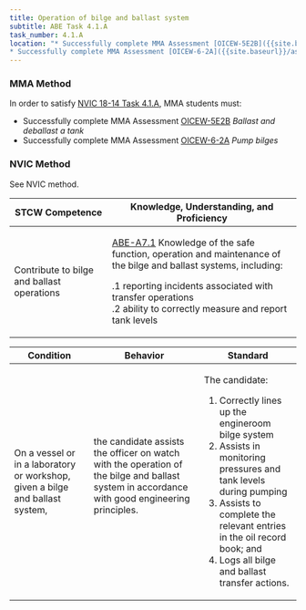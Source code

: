```yaml
---
title: Operation of bilge and ballast system
subtitle: ABE Task 4.1.A 
task_number: 4.1.A
location: "* Successfully complete MMA Assessment [OICEW-5E2B]({{site.baseurl}}/assessments/Engine/OICEW-5E2B) *Ballast and deballast a tank*
* Successfully complete MMA Assessment [OICEW-6-2A]({{site.baseurl}}/assessments/Engine/OICEW-6-2A) *Pump bilges*" 
---
```



### MMA Method

In order to satisfy  [NVIC 18-14  Task  4.1.A]({{site.baseurl}}/assets/images/nvic-18-14.pdf), MMA students must:

* Successfully complete MMA Assessment [OICEW-5E2B]({{site.baseurl}}/assessments/Engine/OICEW-5E2B) *Ballast and deballast a tank*
* Successfully complete MMA Assessment [OICEW-6-2A]({{site.baseurl}}/assessments/Engine/OICEW-6-2A) *Pump bilges*


### NVIC Method

<a onclick="togglevisibility('nvic_methods')" >See NVIC method.</a>

<div id='nvic_methods' class='hide'>

<table>
<thead>
<tr>
<th class='forty'> STCW Competence </th>
<th class='sixty'> Knowledge, Understanding, and Proficiency </th>
</tr>
</thead>




<tbody>
<tr><td markdown='1'>

Contribute to bilge and ballast operations

</td><td markdown='1'>

[ABE-A7.1](../../tables/35.html#ABE-A7.1) Knowledge of the safe function, operation and maintenance of the bilge and ballast systems, including: 

.1  reporting incidents associated with transfer operations  
.2  ability to correctly measure and report tank levels

</td></tr>


</tbody>
</table>


<table>
<thead>
<tr><th class='twenty'>  Condition </th><th class='twenty'> Behavior </th><th  class='sixty'>Standard </th></tr>
</thead>
<tbody >



<tr><td markdown='1'>

On a vessel or in a laboratory or workshop, given a bilge and ballast system,

</td><td markdown='1'>

the candidate assists the officer on watch with the operation of the bilge and ballast system in accordance with good engineering principles.

<br>

<div class="tooltip">
<span class="tooltiptext">
</span>
</div>


</td><td markdown='1'>

The candidate: 

1. Correctly lines up the engineroom bilge system
2. Assists in monitoring pressures and tank levels during pumping
3. Assists to complete the relevant entries in the oil record book; and 
4. Logs all bilge and ballast transfer actions. 

</td></tr>
</tbody>
</table>
</div>
